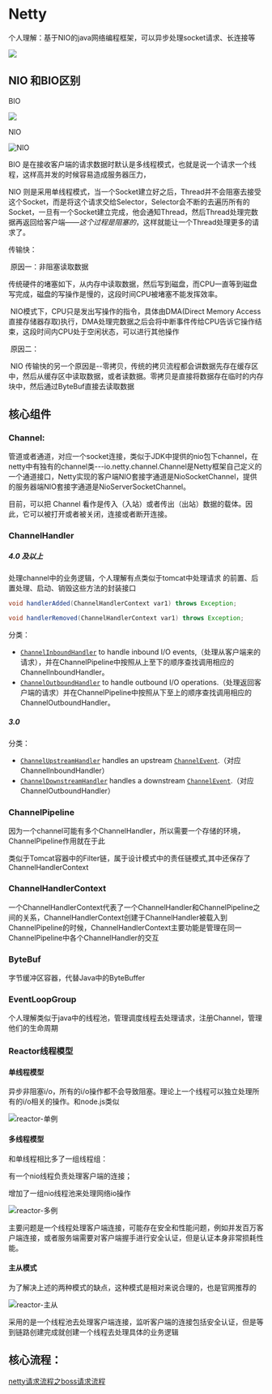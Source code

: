 # Netty

个人理解：基于NIO的java网络编程框架，可以异步处理socket请求、长连接等

![](Netty-model.png)

## NIO 和BIO区别

BIO

![](BIO.png)

NIO

![NIO](NIO.png)

BIO 是在接收客户端的请求数据时默认是多线程模式，也就是说一个请求一个线程，这样高并发的时候容易造成服务器压力，

NIO 则是采用单线程模式，当一个Socket建立好之后，Thread并不会阻塞去接受这个Socket，而是将这个请求交给Selector，Selector会不断的去遍历所有的Socket，一旦有一个Socket建立完成，他会通知Thread，然后Thread处理完数据再返回给客户端——*这个过程是阻塞的*，这样就能让一个Thread处理更多的请求了。

传输快：

​	原因一：非阻塞读取数据

​	传统硬件的堵塞如下，从内存中读取数据，然后写到磁盘，而CPU一直等到磁盘写完成，磁盘的写操作是慢的，这段时间CPU被堵塞不能发挥效率。

​	NIO模式下，CPU只是发出写操作的指令，具体由DMA(Direct Memory Access   直接存储器存取)执行，DMA处理完数据之后会将中断事件传给CPU告诉它操作结束，这段时间内CPU处于空闲状态，可以进行其他操作

​	原因二：

​	NIO 传输快的另一个原因是--零拷贝，传统的拷贝流程都会讲数据先存在缓存区中，然后从缓存区中读取数据，或者读数据。零拷贝是直接将数据存在临时的内存块中，然后通过ByteBuf直接去读取数据

## 核心组件

### Channel:

管道或者通道，对应一个socket连接，类似于JDK中提供的nio包下channel，在netty中有独有的channel类---io.netty.channel.Channel是Netty框架自己定义的一个通道接口，Netty实现的客户端NIO套接字通道是NioSocketChannel，提供的服务器端NIO套接字通道是NioServerSocketChannel。

目前，可以把 Channel 看作是传入（入站）或者传出（出站）数据的载体。因此，它可以被打开或者被关闭，连接或者断开连接。

### ChannelHandler

##### 4.0 及以上

处理channel中的业务逻辑，个人理解有点类似于tomcat中处理请求 的前置、后置处理、启动、销毁这些方法的封装接口

```java
void handlerAdded(ChannelHandlerContext var1) throws Exception;

void handlerRemoved(ChannelHandlerContext var1) throws Exception;
```

分类：

- [`ChannelInboundHandler`](https://netty.io/4.1/api/io/netty/channel/ChannelInboundHandler.html) to handle inbound I/O events,（处理从客户端来的请求），并在ChannelPipeline中按照从上至下的顺序查找调用相应的ChannelInboundHandler。
- [`ChannelOutboundHandler`](https://netty.io/4.1/api/io/netty/channel/ChannelOutboundHandler.html) to handle outbound I/O operations.（处理返回客户端的请求）并在ChannelPipeline中按照从下至上的顺序查找调用相应的ChannelOutboundHandler。



##### 3.0

分类：

- [`ChannelUpstreamHandler`](https://netty.io/3.10/api/org/jboss/netty/channel/ChannelUpstreamHandler.html) handles  an upstream [`ChannelEvent`](https://netty.io/3.10/api/org/jboss/netty/channel/ChannelEvent.html).（对应ChannelInboundHandler）
- [`ChannelDownstreamHandler`](https://netty.io/3.10/api/org/jboss/netty/channel/ChannelDownstreamHandler.html) handles  a downstream [`ChannelEvent`](https://netty.io/3.10/api/org/jboss/netty/channel/ChannelEvent.html).（对应 ChannelOutboundHandler）

### ChannelPipeline

因为一个channel可能有多个ChannelHandler，所以需要一个存储的环境，ChannelPipeline作用就在于此

类似于Tomcat容器中的Filter链，属于设计模式中的责任链模式,其中还保存了ChannelHandlerContext

### ChannelHandlerContext

一个ChannelHandlerContext代表了一个ChannelHandler和ChannelPipeline之间的关系，ChannelHandlerContext创建于ChannelHandler被载入到ChannelPipeline的时候，ChannelHandlerContext主要功能是管理在同一ChannelPipeline中各个ChannelHandler的交互

### ByteBuf

字节缓冲区容器，代替Java中的ByteBuffer

### EventLoopGroup 

个人理解类似于java中的线程池，管理调度线程去处理请求，注册Channel，管理他们的生命周期

### Reactor线程模型

#### 单线程模型

异步非阻塞i/o，所有的i/o操作都不会导致阻塞。理论上一个线程可以独立处理所有的i/o相关的操作。和node.js类似

![reactor-单例](reactor-单例.png)



#### 多线程模型

和单线程相比多了一组线程组：

有一个nio线程负责处理客户端的连接；

增加了一组nio线程池来处理网络io操作

![reactor-多例](reactor-多例.png)

主要问题是一个线程处理客户端连接，可能存在安全和性能问题，例如并发百万客户端连接，或者服务端需要对客户端握手进行安全认证，但是认证本身非常损耗性能。

#### 主从模式

为了解决上述的两种模式的缺点，这种模式是相对来说合理的，也是官网推荐的

![reactor-主从](reactor-主从.png)

采用的是一个线程池去处理客户端连接，监听客户端的连接包括安全认证，但是等到链路创建完成就创建一个线程去处理具体的业务逻辑



## 核心流程：

[netty请求流程之boss请求流程](https://www.cnblogs.com/cishengchongyan/p/6160194.html)

